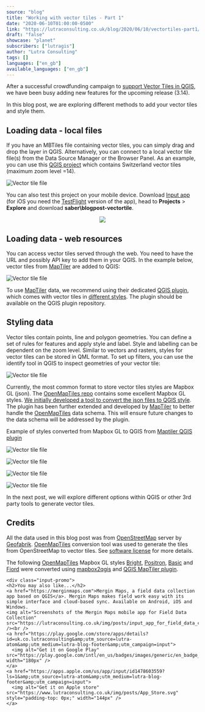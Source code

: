 ```yaml
---
source: "blog"
title: "Working with vector tiles - Part 1"
date: "2020-06-10T01:00:00-0500"
link: "https://lutraconsulting.co.uk/blog/2020/06/10/vectortiles-part1/"
draft: "false"
showcase: "planet"
subscribers: ["lutragis"]
author: "Lutra Consulting"
tags: []
languages: ["en_gb"]
available_languages: ["en_gb"]
---
```


<p>After a successful crowdfunding campaign to <a href="https://www.lutraconsulting.co.uk/crowdfunding/vectortile-qgis/">support Vector Tiles in QGIS</a>, we have been busy adding new features for the upcoming release (3.14).</p>

<p>In this blog post, we are exploring different methods to add your vector tiles and style them.</p>

<!-- more -->

<h2 id="loading-data---local-files">Loading data - local files</h2>

<p>If you have an MBTiles file containing vector tiles, you can simply drag and drop the layer in QGIS. Alternatively, you can connect to a local vector tile file(s) from the Data Source Manager or the Browser Panel. As an example, you can use this <a href="https://merginmaps.com/projects/saber/blogpost-vectortile/tree">QGIS project</a> which contains Switzerland vector tiles (maximum zoom level =14).</p>

<p><img alt="Vector tile file" src="https://www.lutraconsulting.co.uk/img/posts/add-vector-tile-file.png" /></p>

<p>You can also test this project on your mobile device. Download <a href="https://merginmaps.com">Input app</a> (for iOS you need the <a href="https://testflight.apple.com/join/JO5EIywn">TestFlight</a> version of the app), head to <strong>Projects</strong> &gt; <strong>Explore</strong> and download <strong>saber\blogpost-vectortile</strong>.</p>

<p align="center">
  <img src="https://www.lutraconsulting.co.uk/img/posts/vectortile_mobile.png" />
</p>

<h2 id="loading-data---web-resources">Loading data - web resources</h2>

<p>You can access vector tiles served through the web. You need to have the URL and possibly API key to add them in your QGIS. In the example below, vector tiles from <a href="https://cloud.maptiler.com/tiles/v3/">MapTiler</a> are added to QGIS:</p>

<p><img alt="Vector tile file" src="https://www.lutraconsulting.co.uk/img/posts/add-vector-tile-url.png" /></p>

<p>To use <a href="https://cloud.maptiler.com/tiles/v3/">MapTiler</a> data, we recommend using their dedicated <a href="https://www.maptiler.com/qgis-plugin/">QGIS plugin</a>, which comes with vector tiles in <a href="https://github.com/maptiler/qgis-maptiler-plugin">different styles</a>. The plugin should be available on the QGIS plugin repository.</p>

<h2 id="styling-data">Styling data</h2>

<p>Vector tiles contain points, line and polygon geometries. You can define a set of rules for features and apply style and label. Style and labelling can be dependent on the zoom level. Similar to vectors and rasters, styles for vector tiles can be stored in QML format. To set up filters, you can use the identify tool in QGIS to inspect geometries of your vector tile:</p>

<p><img alt="Vector tile file" src="https://www.lutraconsulting.co.uk/img/posts/vectortile_identify.png" /></p>

<p>Currently, the most common format to store vector tiles styles are Mapbox GL (json). The <a href="https://github.com/openmaptiles">OpenMapTiles repo</a> contains some excellent Mapbox GL styles. <a href="https://github.com/wonder-sk/mapbox2qgis">We initially developed a tool to convert the json files to QGIS style</a>. The plugin has been further extended and developed by <a href="https://github.com/maptiler/qgis-maptiler-plugin">MapTiler</a> to better handle the <a href="https://github.com/openmaptiles">OpenMapTiles</a> data schema. This will ensure future changes to the data schema will be addressed by the plugin.</p>

<p>Example of styles converted from Mapbox GL to QGIS from <a href="https://www.maptiler.com/qgis-plugin/">Maptiler QGIS plugin</a></p>

<p><img alt="Vector tile file" src="https://www.lutraconsulting.co.uk/img/posts/vectortile_basic.png" /></p>

<p><img alt="Vector tile file" src="https://www.lutraconsulting.co.uk/img/posts/vectortile_bright.png" /></p>

<p><img alt="Vector tile file" src="https://www.lutraconsulting.co.uk/img/posts/vectortile_toner.png" /></p>

<p><img alt="Vector tile file" src="https://www.lutraconsulting.co.uk/img/posts/vectortile_streets.png" /></p>

<p>In the next post, we will explore different options within QGIS or other 3rd party tools to generate vector tiles.</p>

<h2 id="credits">Credits</h2>

<p>All the data used in this blog post was from <a href="https://www.openstreetmap.org/">OpenStreetMap</a> server by <a href="https://download.geofabrik.de/">Geofabrik</a>. <a href="https://github.com/openmaptiles/openmaptiles/blob/master/LICENSE.md">OpenMapTiles</a> conversion tool was used to generate the tiles from OpenStreetMap to vector tiles. See <a href="https://github.com/openmaptiles/openmaptiles/blob/master/LICENSE.md">software license</a> for more details.</p>

<p>The following <a href="https://github.com/openmaptiles">OpenMapTiles</a> Mapbox GL styles <a href="https://github.com/openmaptiles/maptiler-basic-gl-style/blob/master/LICENSE.md">Bright</a>, <a href="https://github.com/openmaptiles/positron-gl-style/blob/master/LICENSE.md">Positron</a>, <a href="https://github.com/openmaptiles/maptiler-basic-gl-style/blob/master/LICENSE.md">Basic</a> and <a href="https://github.com/openmaptiles/fiord-color-gl-style#license">Fiord</a> were converted using <a href="https://github.com/wonder-sk/mapbox2qgis">mapbox2qgis</a> and <a href="https://github.com/maptiler/qgis-maptiler-plugin">QGIS MapTiler plugin</a>.</p>

    <div class="input-promo">
    <h2>You may also like...</h2>
    <a href="https://merginmaps.com">Mergin Maps, a field data collection app based on QGIS</a>. Mergin Maps makes field work easy with its simple interface and cloud-based sync. Available on Android, iOS and Windows.
    <img alt="Screenshots of the Mergin Maps mobile app for Field Data Collection" src="https://lutraconsulting.co.uk/img/posts/input_app_for_field_data_collection.jpg" /><br />
    <a href="https://play.google.com/store/apps/details?id=uk.co.lutraconsulting&amp;utm_source=lutra-atom&amp;utm_medium=lutra-blog-footer&amp;utm_campaign=input">
      <img alt="Get it on Google Play" src="https://play.google.com/intl/en_us/badges/images/generic/en_badge_web_generic.png" width="180px" />
    </a>
    <a href="https://apps.apple.com/us/app/input/id1478603559?ls=1&amp;utm_source=lutra-atom&amp;utm_medium=lutra-blog-footer&amp;utm_campaign=input">
      <img alt="Get it on Apple store" src="https://www.lutraconsulting.co.uk/img/posts/App_Store.svg" style="padding-top: 0px;" width="144px" />
    </a>
  </div>

